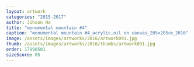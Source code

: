 ```yaml
---
layout: artwork
categories: "2015-2017"
author: Jihoon Ha
title: "monumental mountain #4"
caption: "monumental mountain #4_acrylic,oil on canvas_205×205㎝_2016"
image: /assets/images/artworks/2016/artwork091.jpg
thumb: /assets/images/artworks/2016/thumbs/artwork091.jpg
order: 17990501
sizeScore: 05
---
```

